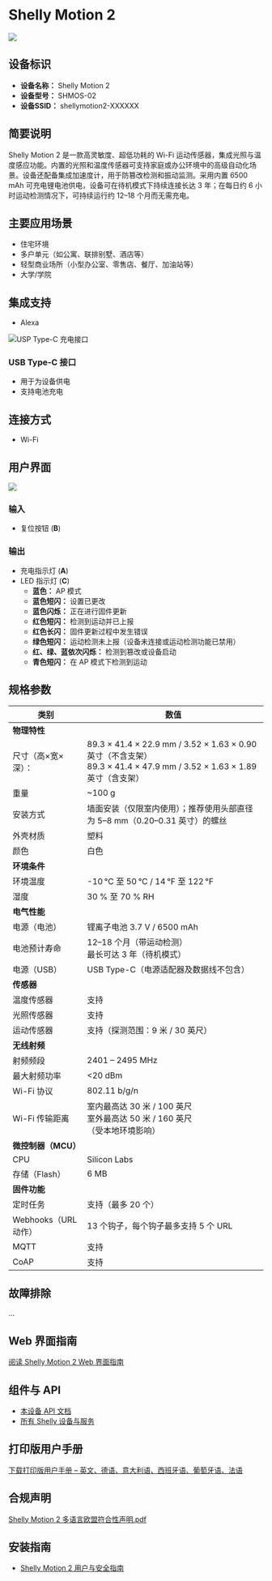# Shelly Motion 2

![](https://kb.shelly.cloud/__attachments/229146742/image-20230321-132908.png?inst-v=06e25fb6-1df6-4585-801d-931808676f21)

## 设备标识

- **设备名称：** Shelly Motion 2  
- **设备型号：** SHMOS-02  
- **设备SSID：** shellymotion2-XXXXXX  

## 简要说明

Shelly Motion 2 是一款高灵敏度、超低功耗的 Wi-Fi 运动传感器，集成光照与温度感应功能。内置的光照和温度传感器可支持家庭或办公环境中的高级自动化场景。设备还配备集成加速度计，用于防篡改检测和振动监测。采用内置 6500 mAh 可充电锂电池供电，设备可在待机模式下持续连接长达 3 年；在每日约 6 小时运动检测情况下，可持续运行约 12–18 个月而无需充电。

## 主要应用场景

- 住宅环境  
- 多户单元（如公寓、联排别墅、酒店等）  
- 轻型商业场所（小型办公室、零售店、餐厅、加油站等）  
- 大学/学院  

## 集成支持

- Alexa  

![USP Type-C 充电接口](https://kb.shelly.cloud/__attachments/231604493/Plugging%20USB%20cable.png?inst-v=06e25fb6-1df6-4585-801d-931808676f21)

### USB Type-C 接口

- 用于为设备供电  
- 支持电池充电  

## 连接方式

- Wi-Fi  

## 用户界面

![](https://kb.shelly.cloud/__attachments/31784987/Components.png?inst-v=06e25fb6-1df6-4585-801d-931808676f21)

### 输入

- 复位按钮 (**B**)  

### 输出

- 充电指示灯 (**A**)  
- LED 指示灯 (**C**)  
  - **蓝色：** AP 模式  
  - **蓝色短闪：** 设置已更改  
  - **蓝色闪烁：** 正在进行固件更新  
  - **红色短闪：** 检测到运动并已上报  
  - **红色长闪：** 固件更新过程中发生错误  
  - **绿色短闪：** 运动检测未上报（设备未连接或运动检测功能已禁用）  
  - **红、绿、蓝依次闪烁：** 检测到篡改或设备启动  
  - **青色短闪：** 在 AP 模式下检测到运动  

## 规格参数

| **类别** | **数值** |
|----------|----------|
| **物理特性** | |
| 尺寸（高×宽×深）： | 89.3 × 41.4 × 22.9 mm / 3.52 × 1.63 × 0.90 英寸（不含支架）<br>89.3 × 41.4 × 47.9 mm / 3.52 × 1.63 × 1.89 英寸（含支架） |
| 重量 | ~100 g |
| 安装方式 | 墙面安装（仅限室内使用）；推荐使用头部直径为 5–8 mm（0.20–0.31 英寸）的螺丝 |
| 外壳材质 | 塑料 |
| 颜色 | 白色 |
| **环境条件** | |
| 环境温度 | -10 °C 至 50 °C / 14 °F 至 122 °F |
| 湿度 | 30 % 至 70 % RH |
| **电气性能** | |
| 电源（电池） | 锂离子电池 3.7 V / 6500 mAh |
| 电池预计寿命 | 12–18 个月（带运动检测）<br>最长可达 3 年（待机模式） |
| 电源（USB） | USB Type-C（电源适配器及数据线不包含） |
| **传感器** | |
| 温度传感器 | 支持 |
| 光照传感器 | 支持 |
| 运动传感器 | 支持（探测范围：9 米 / 30 英尺） |
| **无线射频** | |
| 射频频段 | 2401 – 2495 MHz |
| 最大射频功率 | <20 dBm |
| Wi-Fi 协议 | 802.11 b/g/n |
| Wi-Fi 传输距离 | 室内最高达 30 米 / 100 英尺<br>室外最高达 50 米 / 160 英尺<br>（受本地环境影响） |
| **微控制器（MCU）** | |
| CPU | Silicon Labs |
| 存储（Flash） | 6 MB |
| **固件功能** | |
| 定时任务 | 支持（最多 20 个） |
| Webhooks（URL 动作） | 13 个钩子，每个钩子最多支持 5 个 URL |
| MQTT | 支持 |
| CoAP | 支持 |

## 故障排除

...  

## Web 界面指南

[阅读 Shelly Motion 2 Web 界面指南](../knowledge-base/shelly-motion-2-web-interface-guide)

## 组件与 API

- [本设备 API 文档](https://shelly-api-docs.shelly.cloud/gen1/#shelly-motion-2)  
- [所有 Shelly 设备与服务](https://shelly-api-docs.shelly.cloud/)  

## 打印版用户手册

[下载打印版用户手册 – 英文、德语、意大利语、西班牙语、葡萄牙语、法语](https://kb.shelly.cloud/__attachments/31784987/Download%20printed%20user%20guide%20-%20English,%20Deutsch,%20Italiano,%20Espa%C3%B1ol,%20Portugu%C3%AAs,%20Fran%C3%A7ais?inst-v=06e25fb6-1df6-4585-801d-931808676f21)

## 合规声明

[Shelly Motion 2 多语言欧盟符合性声明.pdf](https://kb.shelly.cloud/__attachments/266174494/Shelly%20Motion%202%20multilingual%20EU%20declaration%20of%20conformity.pdf?inst-v=06e25fb6-1df6-4585-801d-931808676f21)

## 安装指南

- [Shelly Motion 2 用户与安全指南](../knowledge-base/shelly-motion-2-user-and-safety-guide)